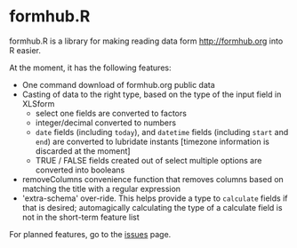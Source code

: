 formhub.R
=========

formhub.R is a library for making reading data form http://formhub.org into R easier.

At the moment, it has the following features:
 * One command download of formhub.org public data
 * Casting of data to the right type, based on the type of the input field in XLSform
   * select one fields are converted to factors
   * integer/decimal converted to numbers
   * `date` fields (including `today`), and `datetime` fields (including `start` and `end`) are converted to lubridate instants [timezone information is discarded at the moment]
   * TRUE / FALSE fields created out of select multiple options are converted into booleans
 * removeColumns convenience function that removes columns based on matching the title with a regular expression
 * 'extra-schema' over-ride. This helps provide a type to `calculate` fields if that is desired; automagically calculating the type of a calculate field is not in the short-term feature list

For planned features, go to the [issues](https://github.com/prabhasp/formhub.R/issues) page.


